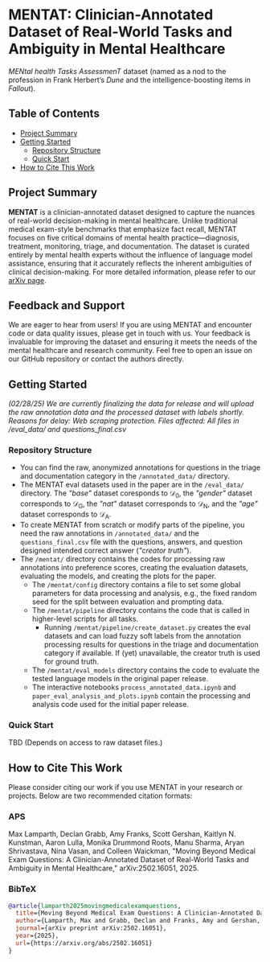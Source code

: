 # MENTAT: Clinician-Annotated Dataset of Real-World Tasks and Ambiguity in Mental Healthcare

_MENtal health Tasks AssessmenT_ dataset (named as a nod to the profession in Frank Herbert’s *Dune* and the intelligence-boosting items in *Fallout*). 

## Table of Contents

- [Project Summary](#project-summary)
- [Getting Started](#getting-started)
  - [Repository Structure](#repository-structure)
  - [Quick Start](#quick-start)
- [How to Cite This Work](#how-to-cite-this-work)

## Project Summary

**MENTAT** is a clinician-annotated dataset designed to capture the nuances of real-world decision-making in mental healthcare. Unlike traditional medical exam-style benchmarks that emphasize fact recall, MENTAT focuses on five critical domains of mental health practice—diagnosis, treatment, monitoring, triage, and documentation. The dataset is curated entirely by mental health experts without the influence of language model assistance, ensuring that it accurately reflects the inherent ambiguities of clinical decision-making. For more detailed information, please refer to our [arXiv page](https://arxiv.org/abs/2502.16051).

## Feedback and Support

We are eager to hear from users! If you are using MENTAT and encounter code or data quality issues, please get in touch with us. Your feedback is invaluable for improving the dataset and ensuring it meets the needs of the mental healthcare and research community. Feel free to open an issue on our GitHub repository or contact the authors directly.

## Getting Started

*(02/28/25) We are currently finalizing the data for release and will upload the raw annotation data and the processed dataset with labels shortly. Reasons for delay: Web scraping protection. Files affected: All files in /eval_data/ and questions_final.csv*

### Repository Structure

* You can find the raw, anonymized annotations for questions in the triage and documentation category in the ```/annotated_data/``` directory.
* The MENTAT eval datasets used in the paper are in the ```/eval_data/``` directory. The _"base"_ dataset coresponds to $\mathcal{D}_{0}$, the _"gender"_ dataset corresponds to $\mathcal{D}_\text{G}$, the _"nat"_ dataset corresponds to $\mathcal{D}_\text{N}$, and the _"age"_ dataset corresponds to $\mathcal{D}_\text{A}$.
* To create MENTAT from scratch or modify parts of the pipeline, you need the raw annotations in ```/annotated_data/``` and the ```questions_final.csv``` file with the questions, answers, and question designed intended correct answer (_"creator truth"_).
* The ```/mentat/``` directory contains the codes for processing raw annotations into preference scores, creating the evaluation datasets, evaluating the models, and creating the plots for the paper. 
    * The ```/mentat/config``` directory contains a file to set some global parameters for data processing and analysis, e.g., the fixed random seed for the split between evaluation and prompting data.
    * The ```/mentat/pipeline``` directory contains the code that is called in higher-level scripts for all tasks.
        * Running ```/mentat/pipeline/create_dataset.py``` creates the eval datasets and can load fuzzy soft labels from the annotation processing results for questions in the triage and documentation category if available. If (yet) unavailable, the creator truth is used for ground truth.
    * The ```/mentat/eval_models``` directory contains the code to evaluate the tested language models in the original paper release.
    * The interactive notebooks ```process_annotated_data.ipynb``` and ```paper_eval_analysis_and_plots.ipynb``` contain the processing and analysis code used for the initial paper release.

### Quick Start

TBD (Depends on access to raw dataset files.)

## How to Cite This Work

Please consider citing our work if you use MENTAT in your research or projects. Below are two recommended citation formats:

### APS

Max Lamparth, Declan Grabb, Amy Franks, Scott Gershan, Kaitlyn N. Kunstman, Aaron Lulla, Monika Drummond Roots, Manu Sharma, Aryan Shrivastava, Nina Vasan, and Colleen Waickman, "Moving Beyond Medical Exam Questions: A Clinician-Annotated Dataset of Real-World Tasks and Ambiguity in Mental Healthcare," arXiv:2502.16051, 2025.

### BibTeX
```bibtex
@article{lamparth2025movingmedicalexamquestions,
  title={Moving Beyond Medical Exam Questions: A Clinician-Annotated Dataset of Real-World Tasks and Ambiguity in Mental Healthcare},
  author={Lamparth, Max and Grabb, Declan and Franks, Amy and Gershan, Scott and Kunstman, Kaitlyn N. and Lulla, Aaron and Drummond Roots, Monika and Sharma, Manu and Shrivastava, Aryan and Vasan, Nina and Waickman, Colleen},
  journal={arXiv preprint arXiv:2502.16051},
  year={2025},
  url={https://arxiv.org/abs/2502.16051}
}
